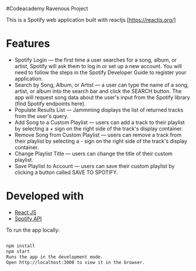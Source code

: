 #Codeacademy Ravenous Project

This is a Spotify web application built with reactjs [https://reactjs.org/]  

# Features

* Spotify Login — the first time a user searches for a song, album, or artist, Spotify will ask them to log in or set up a new account. You will need to follow the steps in the Spotify Developer Guide to register your application.
* Search by Song, Album, or Artist — a user can type the name of a song, artist, or album into the search bar and click the SEARCH button. The app will request song data about the user's input from the Spotify library (find Spotify endpoints here).
* Populate Results List — Jammming displays the list of returned tracks from the user's query.
* Add Song to a Custom Playlist — users can add a track to their playlist by selecting a + sign on the right side of the track's display container.
* Remove Song from Custom Playlist — users can remove a track from their playlist by selecting a - sign on the right side of the track's display container.
* Change Playlist Title — users can change the title of their custom playlist.
* Save Playlist to Account — users can save their custom playlist by clicking a button called SAVE TO SPOTIFY.
# Developed with
* [React JS](https://reactjs.org/)  
* [Spotify API](https://developer.spotify.com/documentation/web-api/)


<!-- # Screenshots

![screencapture-jammming-s3-website-us-east-1-amazonaws-2018-10-19-09_36_00](https://user-images.githubusercontent.com/11092669/47236026-ac578100-d38f-11e8-8e0d-6feb109f3793.png)


## Main Page 



## Search Page -->


To run the app locally:

```bash

npm install
npm start
Runs the app in the development mode.
Open http://localhost:3000 to view it in the browser.
```
